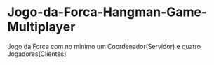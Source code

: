 # Jogo-da-Forca-Hangman-Game-Multiplayer
Jogo da Forca com no mínimo um Coordenador(Servidor) e quatro Jogadores(Clientes).
